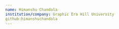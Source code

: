 ```yaml
---
name: Himanshu Chandola
institution/company: Graphic Era Hill University
github:himanshuchandola
---
```

